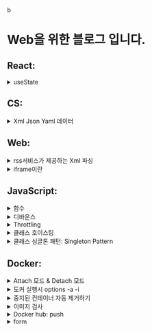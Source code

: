 b


#  Web을 위한 블로그 입니다.

## React:  

<details>
  <summary>useState</summary>
  
- useState 어떤 구조가지고 있는지 고민해보자

[참조]: 모던리액트 Deep Dive
```jsx
function useState*(initialValue){
  let internalState = initialValue

  function setState(newValue){
    internalState = newValue
  }

  return [ internalState, setState ]
}
```


- 이 코드에서 `setValue`를 호출해도 `value` 값이 변경되지 않는 이유는 `useState`가 React 컴포넌트의 상태를 관리하는 방식 때문이다.

```jsx
const [value, setValue] = useState(0);
setValue(1);
console.log(value); // 0
```

1. **비동기 상태 업데이트**: React의 상태 업데이트 함수(`setValue`)는 비동기적으로 작동한다. 즉, 상태를 업데이트하라는 요청을 보낸 후 바로 상태가 변경되지 않고, React가 다음 렌더링 사이클에서 상태를 업데이트한다. 그래서 `setValue`를 호출한 직후에는 상태가 즉시 변경되지 않은 상태로 유지된다.

2. **구조 분해 할당**: 코드에서 `const [value, setValue] = useState(0);`는 현재 상태 값과 상태 업데이트 함수를 반환한다. 이때 반환된 `value`는 초기 값(0)을 가지게 된다. 이후 `setValue(1)`을 호출해도, 이 시점에서는 아직 상태 업데이트가 반영되지 않았기 때문에 `value`는 여전히 0이다.

3. **동기식 로그 호출**: `console.log(value)`는 `setValue` 호출 직후에 실행되므로, 상태 업데이트가 완료되기 전에 `value`를 출력하게 된다. 따라서 여전히 초기 값인 0을 출력하게 되는 것이다.

이를 해결하기 위해서는 상태 업데이트 후 다시 렌더링된 컴포넌트에서 새로운 상태 값을 확인해야 한다. React는 상태가 업데이트되면 자동으로 컴포넌트를 다시 렌더링하여 최신 상태 값을 반영한다.



  
</details>



## CS:

<details>
  <summary>Xml Json Yaml 데이터</summary>

## Xml json Yaml 데이터


### XML (eXtensible Markup Language)
XML은 데이터를 구조화하기 위한 마크업 언어이다. 태그를 사용하여 데이터를 계층적으로 표현한다. 주로 문서 저장 및 전송에 사용된다.

**예시:**
```xml
<book>
    <title>Learning XML</title>
    <author>John Doe</author>
    <year>2021</year>
</book>
```
위 예시에서는 `<book>` 태그 안에 책의 제목, 저자, 출판연도를 태그로 감싸서 구조화하고 있다.

### JSON (JavaScript Object Notation)
JSON은 데이터를 저장하고 전송하기 위한 경량 데이터 교환 형식이다. 자바스크립트 객체 표기법을 사용하여 데이터를 표현한다. 주로 웹 애플리케이션에서 데이터 교환에 사용된다.

**예시:**
```json
{
    "title": "Learning JSON",
    "author": "Jane Doe",
    "year": 2022
}
```
위 예시에서는 JSON 객체 안에 책의 제목, 저자, 출판연도를 키-값 쌍으로 표현하고 있다.

### YAML (YAML Ain't Markup Language)
YAML은 사람이 읽기 쉬운 데이터 직렬화 형식이다. 들여쓰기를 사용하여 데이터를 계층적으로 표현한다. 주로 설정 파일에 사용된다.

**예시:**
```yaml
title: Learning YAML
author: Alice Doe
year: 2023
```
위 예시에서는 YAML 형식으로 책의 제목, 저자, 출판연도를 들여쓰기를 통해 계층적으로 표현하고 있다.

### 요약
- XML은 데이터를 태그로 감싸서 구조화한다.
- JSON은 데이터를 키-값 쌍으로 표현하며 주로 웹에서 사용된다.
- YAML은 들여쓰기를 통해 데이터를 구조화하며 사람이 읽기 쉽다.

이들 포맷은 각각의 장점과 사용 사례가 다르므로 상황에 맞게 선택해서 사용하면 된다.

</details>



## Web:
<details>
  <summary>rss서비스가 제공하는 Xml 파싱</summary>
  ## Xml json Yaml 데이터

  
아래는 fetch를 사용하여 RSS 피드를 가져오고, TextDecoder를 사용하여 인코딩 


```jsx

// RSSItem 생성 함수
const createRSSItem = (title, link, description, pubDate) => ({
    title,
    link,
    description,
    pubDate,
    toString() {
        return `RSSItem(title=${this.title}, link=${this.link}, description=${this.description}, pubDate=${this.pubDate})`;
    }
});

// XML 데이터를 파싱하여 RSSItem 배열로 변환하는 함수
const parseRSS = (xml) => {
    const parser = new DOMParser();
    const xmlDoc = parser.parseFromString(xml, "application/xml");
    const items = Array.from(xmlDoc.getElementsByTagName("item"));

    return items.map(item => createRSSItem(
        item.getElementsByTagName("title")[0].textContent,
        item.getElementsByTagName("link")[0].textContent,
        item.getElementsByTagName("description")[0].textContent,
        item.getElementsByTagName("pubDate")[0].textContent
    ));
};

// URL에서 RSS 피드를 가져오고 파싱된 RSSItem 배열을 반환하는 함수
const fetchRSSFeed = async (url) => {
    try {
        const response = await fetch(url);
        if (!response.ok) {
            throw new Error(`HTTP error! status: ${response.status}`);
        }

        const buffer = await response.arrayBuffer();
        const decoder = new TextDecoder('utf-8');
        const xml = decoder.decode(buffer);

        return parseRSS(xml);
    } catch (error) {
        console.error("Failed to fetch RSS feed:", error);
        return [];
    }
};

// 사용 예제
const rssUrl = 'https://example.com/rss';
fetchRSSFeed(rssUrl).then(rssItems => {
    rssItems.forEach(item => console.log(item.toString()));
});


```
</details>


<details>
  <summary>iframe이란 </summary>
## iframe

iframe은 한 웹 페이지 안에 다른 웹 페이지를 포함시킬 수 있는 HTML 요소이다. 이를 통해 외부 콘텐츠를 현재 페이지에 표시할 수 있으며, 주로 다음과 같은 목적으로 사용된다
즉, 하나의 웹 페이지 내부에 다른 웹 페이지를 불러와서 보여줄 수 있는 기능을 제공한다는 의미이다.


현재 페이지 (main.html)
```jsx
<!DOCTYPE html>
<html>
<head>
    <title>Main Page</title>
</head>
<body>
    <h1>이것은 메인 페이지입니다.</h1>
    <iframe src="iframe-content.html" width="600" height="400"></iframe>
</body>
</html>

```

포함된 페이지 (iframe-content.html)

```jsx
<!DOCTYPE html>
<html>
<head>
    <title>Iframe Content</title>
</head>
<body>
    <h1>이것은 iframe 내부의 페이지입니다.</h1>
</body>
</html>
```
설명
- main.html 파일에는 iframe 태그가 있으며, src 속성을 통해 iframe-content.html 파일을 불러온다.
- iframe-content.html 파일은 독립된 HTML 문서로, 자신의 <html>, <head>, <body> 태그를 가진다.
- 브라우저는 main.html을 렌더링할 때, iframe을 만나면 iframe-content.html을 별도로 로드하여 iframe 영역에 표시한다.
- iframe은 현재 페이지 내에서 별도의 브라우저 창처럼 동작한다.
- iframe 태그 안에 불러온 문서는 현재 페이지의 일부로 보이지만, 사실은 독립적인 HTML 문서이다.


이와 같이 iframe을 사용하면 하나의 HTML 문서 내에 또 다른 HTML 문서를 포함시키는 효과를 얻을 수 있지만, 이는 단순히 두 개의 HTML 문서를 포함하는 것이 아니라, 현재 페이지 내에 별도의 브라우저 창을 생성하여 다른 HTML 문서를 로드하는 것이다. 각 문서는 독립적으로 존재하며, 각자의 <html>, <head>, <body> 태그를 가진다.

그럼 iframe을 왜사용하는 걸까? 

iframe을 사용하는 이유는 다양한 외부 콘텐츠를 현재 웹 페이지에 간편하게 포함시키고, 이러한 콘텐츠를 독립적으로 관리할 수 있기 때문이다.

iframe의 사용 목적<br/>
1. 외부 콘텐츠 포함
- 다른 웹사이트나 서비스에서 제공하는 콘텐츠를 현재 웹 페이지에 포함시킬 때 유용하다.
- 예: 유튜브 비디오, 구글 맵, 외부 광고 배너 등.
2. 독립적인 콘텐츠 관리
- iframe으로 포함된 콘텐츠는 현재 페이지와 독립적으로 작동하므로, 스타일이나 스크립트 충돌을 피할 수 있다.
- 예: 다양한 소스에서 가져온 데이터를 표시할 때 각 소스의 스타일이나 스크립트가 충돌하지 않도록 하기 위해 사용.
3. 보안과 격리
- iframe은 포함된 콘텐츠를 현재 페이지와 격리시키므로 보안상의 이유로도 사용된다.
- 예: 외부 콘텐츠가 현재 페이지에 영향을 미치지 않도록 하기 위해 사용.

</details>



## JavaScript:
<details>
  <summary>함수 </summary>
  

자바스크립트에서는 다양한 형태의 함수가 존재하며, 각각은 특정한 동작 방식과 사용법을 갖는다. 각 함수 형태에 대해 자세히 설명하겠다.

익명 함수 (Anonymous Function)
익명 함수는 이름이 없는 함수이다. 일반적으로 함수 표현식으로 정의되며, 변수에 할당하거나 다른 함수의 인자로 전달하여 사용된다. 예를 들어:
```
var myFunc = function() {
    console.log('익명 함수');
};
```
글로벌하게 명명된 함수 (Globally Named Function)
글로벌하게 명명된 함수는 전역 범위에서 정의된 함수로, 함수 이름을 통해 어디서든 호출할 수 있다. 예를 들어:
```
function myGlobalFunction() {
    console.log('글로벌 함수');
}
```
함수 스코프에 명명된 함수 (Function Scoped Named Function)
함수 스코프에 명명된 함수는 함수 내부에서 정의되며, 해당 함수의 스코프 안에서만 접근할 수 있다. 예를 들어:
```
function outerFunction() {
    function innerFunction() {
        console.log('함수 스코프에 명명된 함수');
    }
    innerFunction(); // 호출 가능
}
```
블록 스코프에 명명된 함수 (Block Scoped Named Function)
블록 스코프에 명명된 함수는 let 또는 const를 사용하여 블록 내에서 정의된 함수이다. 이 함수는 블록 내부에서만 접근할 수 있다. 예를 들어:
```
if (true) {
    const blockScopedFunction = function() {
        console.log('블록 스코프에 명명된 함수');
    };
    blockScopedFunction(); // 호출 가능
}
```
블록 스코프에 명명된 함수 (재할당 불가) (Block Scoped Named Function with Immutable Reference)
const를 사용하여 정의된 블록 스코프 함수는 재할당이 불가능하다. 즉, 해당 블록 내에서 참조를 변경할 수 없다. 예를 들어:
```
if (true) {
    const immutableBlockScopedFunction = function() {
        console.log('재할당 불가 블록 스코프 함수');
    };
    immutableBlockScopedFunction(); // 호출 가능
    // immutableBlockScopedFunction = function() {}; // 오류 발생
}
```
부모 컨텍스트를 상속하는 함수 (Function Inheriting Parent Context)
자바스크립트에서는 함수가 정의된 위치에 따라 부모 컨텍스트를 상속받는다. 즉, 함수는 자신이 생성된 스코프의 변수와 함수를 참조할 수 있다. 예를 들어:
```
function parentFunction() {
    var parentVar = '부모 변수';
    function childFunction() {
        console.log(parentVar); // '부모 변수'
    }
    childFunction();
}
parentFunction();
```
IIFE (Immediately Invoked Function Expression)
IIFE는 정의와 동시에 실행되는 함수 표현식이다. 함수 정의 후 즉시 호출되며, 주로 변수의 스코프를 제한하거나 모듈화를 위해 사용된다. 예를 들어:
```
(function() {
    console.log('IIFE 함수');
})();
```

</details>


<details>
  <summary>디바운스</summary>
### 디바운스(Debounce)란?<br>
디바운스(Debounce)는 특정 시간 동안 연속적으로 발생하는 이벤트를 제어하여, 마지막 이벤트만 처리하도록 하는 기술이다. 예를 들어, 사용자가 키보드로 텍스트를 입력할 때, 키를 누를 때마다 이벤트가 발생하는데, 디바운스를 사용하면 사용자가 입력을 멈추고 일정 시간이 지난 후에만 이벤트가 처리되도록 할 수 있다. 이를 통해 불필요한 연속적인 이벤트 처리를 방지하고, 성능을 최적화할 수 있다.

```jsx
function debounce(func, delay) {
    let timer;
    return function(...args) {
        clearTimeout(timer);
        timer = setTimeout(() => {
            func.apply(this, args);
        }, delay);
    }
}

window.addEventListener('input', debounce(function(e) {
    console.log("Input value:", e.target.value);
}, 200));
```

1. 페이지 로드 시

- 브라우저가 window.addEventListener('input', debounce(...)) 코드를 실행한다. 이때 debounce 함수가 호출된다.
- debounce 함수는 내부적으로 timer 변수를 초기화하고, 새로운 함수를 반환한다. 이 반환된 함수가 input 이벤트 리스너로 등록된다.
- 따라서, input 이벤트가 발생할 때마다 반환된 함수가 실행되게 된다.
  
2. 사용자가 입력 필드에 값을 입력할 때

- 사용자가 키보드를 통해 입력 필드에 텍스트를 입력하면 input 이벤트가 발생한다. 이때, 등록된 디바운스 함수가 실행된다.
- 디바운스 함수가 실행되면, 먼저 clearTimeout(timer)를 통해 이전에 설정된 타이머가 있는 경우 이를 취소한다. 이를 통해 이전 이벤트에 대한 처리가 무효화된다.
- 이후, setTimeout을 통해 새로운 타이머를 설정한다. 이 타이머는 delay(여기서는 200ms) 이후에 func 함수(이 경우 console.log)를 호출하도록 설정된다.
3. 사용자가 입력을 멈추고 일정 시간(200ms)이 지나면

- 사용자가 입력을 멈추고 새로운 input 이벤트가 발생하지 않으면, 마지막으로 설정된 타이머가 만료된다.
- 타이머가 만료되면, setTimeout에 의해 설정된 함수가 실행되고, 이 시점에서 console.log("Input value:", e.target.value);가 호출되어 현재 입력된 값이 콘솔에 출력된다.
  
</details>

<details>
  <summary>Throttling </summary>
"스로틀링(throttling)"은 특정 함수가 일정 시간 간격으로만 실행되도록 제어하는 기법이다. 이는 사용자가 특정 이벤트를 반복적으로 발생시키는 경우(예: 스크롤 이벤트, 리사이즈 이벤트 등) 과도한 함수 호출로 인해 성능 저하가 발생하는 것을 방지하기 위해 사용된다.

스로틀링의 동작 방식
스로틀링은 첫 번째 함수 호출을 허용한 후 일정 시간이 지나기 전까지 추가적인 함수 호출을 무시한다. 예를 들어, 사용자가 100ms 간격으로 스크롤 이벤트를 발생시킨다고 가정하자. 이 경우 스로틀링을 사용하면, 지정된 간격(예: 500ms) 내에서 함수는 한 번만 실행되고, 나머지 호출은 무시된다. 이후 간격이 지나면 다시 함수가 실행될 수 있다.

```jsx
javascript
코드 복사
function throttle(func, delay) {
    let lastCall = 0;
    return function (...args) {
        const now = new Date().getTime();
        if (now - lastCall < delay) {
            return;
        }
        lastCall = now;
        return func(...args);
    };
}

// 사용 예시
window.addEventListener('scroll', throttle(() => {
    console.log('스크롤 이벤트 실행');
}, 1000));
```
### 코드 설명
- throttle 함수는 두 개의 인자를 받는다. 첫 번째 인자는 실행하려는 함수 func이고, 두 번째 인자는 함수가 실행된 후 다음 실행까지 대기할 시간 delay이다.
- lastCall 변수는 함수가 마지막으로 호출된 시간을 저장한다.
- 반환되는 함수는 이벤트가 발생할 때마다 호출되며, 현재 시간(now)과 마지막 호출 시간(lastCall)의 차이를 계산한다.
- 이 차이가 delay보다 작으면 함수 호출을 무시하고, delay를 초과하면 함수를 실행하고 lastCall을 현재 시간으로 갱신한다.



  
</details>


<details>
  <summary>클래스 호이스팅</summary>
  
- 자바스크립트에서 어떤 방법으로 클래스를 선언하든, 클래스는 호이스팅되지 않는다.
### 클래스 선언에는 두 가지 주요 방법이 있다:
- **클래스 선언문**과 **클래스 표현식**이다. 
- 이 두 가지 방법 모두 호이스팅되지 않는다는 점에서 동일하다.

1. **클래스 선언문**:
   ```javascript
   class MyClass {
     constructor() {
       this.name = 'Example';
     }
   }
   ```
   클래스 선언문은 `class` 키워드를 사용하여 클래스를 선언하는 방식이다. 이 방식으로 선언된 클래스는 코드에서 선언한 이후에만 접근할 수 있다. 앞서 설명한 것처럼, 이 경우 호이스팅이 발생하지 않아 선언 전에 클래스를 사용하려고 하면 `ReferenceError`가 발생한다.

2. **클래스 표현식**:
   ```javascript
   const MyClass = class {
     constructor() {
       this.name = 'Example';
     }
   }
   ```
   클래스 표현식은 변수에 클래스를 할당하는 방식으로, 이는 익명 클래스나 이름이 있는 클래스 모두 가능하다. 이 경우에도 클래스는 선언 이후에만 사용할 수 있으며, 선언 이전에 접근하려고 하면 역시 `ReferenceError`가 발생한다.

예를 들어, 클래스 표현식을 사용한 다음 코드를 보자:

```javascript
const instance = new MyClass(); // ReferenceError: Cannot access 'MyClass' before initialization

const MyClass = class {
  constructor() {
    this.name = 'Example';
  }
};
```

- 여기서도 동일하게 클래스가 선언되기 전에 인스턴스화하려고 하면 오류가 발생한다.

- 따라서, 클래스 선언 방식이 클래스 선언문이든 클래스 표현식이든 관계없이, 자바스크립트에서는 클래스가 호이스팅되지 않으며, 선언 이후에만 접근이 가능하다. 
- 이 점은 코드의 실행 순서를 명확히 하고, 잠재적인 오류를 방지하는 데 도움을 준다.

### 호이스팅이 되지않는 그이유는 ?
- 자바스크립트는 다른 언어들과 달리 **인터프리터** 방식으로 작동하지만, 실행 전에 코드의 구조를 분석하고, 변수 및 함수 선언 등을 미리 처리하는 **컴파일링 단계**를 거친다. 
- 이 과정에서 이루어지는 작업을 "평가"라고 한다.

### 자바스크립트의 실행 과정

자바스크립트 코드가 실행되기 전에 다음과 같은 단계들이 진행된다:

1. **코드 분석 (파싱)**:
   - 자바스크립트 엔진은 소스 코드를 읽어 들여 이를 구문 트리(Abstract Syntax Tree, AST)로 변환한다. 
   
2. **평가 (컴파일링 과정)**:
   - 평가 단계에서는 코드에 포함된 모든 선언문(변수, 함수, 클래스 등)을 처리하여 메모리에 등록한다.
   - 함수 선언문의 경우, 이 단계에서 함수 객체가 생성되며, 이 함수는 코드의 어느 위치에서든지 호출 가능하게 된다. 이것이 함수 호이스팅이다.
   - 클래스 선언문도 평가 과정에서 처리되지만, **초기화되지 않은 상태**로 메모리에 등록된다. 이 때문에 클래스는 선언문이 위치한 이후에만 사용할 수 있으며, 그 이전에 접근하려고 하면 `ReferenceError`가 발생한다.

3. **실행**:
   - 평가가 완료된 후, 코드가 순차적으로 실행된다. 이때 평가 과정에서 처리된 변수 및 함수, 클래스가 실제로 사용된다.

### 평가와 클래스

평가 단계에서 클래스 선언문이 처리되면, 클래스가 메모리에 등록되지만 **초기화되지 않는다**는 점이 중요하다. 
이 초기화되지 않은 상태 때문에 클래스 선언문은 마치 호이스팅되지 않은 것처럼 보인다. 
반면, 함수는 평가 단계에서 객체로 생성되어 바로 사용할 수 있다.

즉,클래스의 경우 평가 후 초기화되지 않기 때문에 선언 전에 접근할 수 없다
</details>


<details>
  <summary> 클래스 싱글톤 패턴: Singleton Pattern</summary>
### 싱글톤 패턴
싱글톤 패턴은 소프트웨어 디자인 패턴중 하나로, 특정 클래스의 인스턴스를 단 하나만 생성하고, 그 인스턴스에 접근할수 있는 전역적인 접근 방법을 제공하는 패턴이다. 

```javascript
class Singleton {
    private static instance: Singleton;

    private constructor() {
        // 생성자를 private으로 선언하여 외부에서 접근할 수 없게 합니다.
    }

    static getInstance(): Singleton {
        if (!Singleton.instance) {
            Singleton.instance = new Singleton();
        }
        return Singleton.instance;
    }

    public someMethod() {
        console.log("Singleton method called");
    }
}

// 싱글톤 인스턴스를 가져옵니다.
const singleton1 = Singleton.getInstance();
const singleton2 = Singleton.getInstance();

// 두 변수는 같은 인스턴스를 참조합니다.
console.log(singleton1 === singleton2); // true

```

### 그럼언제 싱글톤을 패턴을 사용해? 
- 하나의 인스턴스만 필요할경우
- 여러 인스턴스를 생성하는 것이 의미가 없을 경우
- 인스턴스에 대한 전역적 접근이 필요할 경우 

  
</details>



## Docker:  


<details>
  <summary>Attach 모드  &  Detach 모드</summary>

### Attach 모드
attach 모드는 도커 컨테이너의 표준 입력(stdin), 표준 출력(stdout), 표준 오류(stderr) 스트림에 연결하여 직접 상호작용하는 모드입니다. 이 모드를 사용하면 실행 중인 컨테이너의 콘솔에 접속하여 실시간으로 로그를 확인하거나 입력을 전달할 수 있습니다.

사용 예시: docker attach <container_id> 또는 docker attach <container_name>을 사용한다.<br/>
특징:
컨테이너의 현재 실행 상태를 확인하고, 실시간으로 로그를 볼 수 있다.
터미널에서 직접 명령어를 입력할 수 있다.
Ctrl+C를 누르면 컨테이너가 종료된다.


### Detach 모드
detach 모드는 컨테이너를 백그라운드에서 실행하며, 사용자가 직접 컨테이너의 콘솔에 접속할 필요가 없는 모드입니다. 이 모드는 주로 서버 애플리케이션이나 백그라운드 작업을 실행할 때 사용된다.

사용 예시: docker run -d <image> 또는 docker run --detach <image>를 사용한다.<br/>
특징:
컨테이너가 백그라운드에서 실행되므로 터미널을 점유하지 않는다.
컨테이너의 로그를 확인하거나 상호작용하려면 docker logs, docker exec 등을 사용해야 한다.
Ctrl+C를 눌러도 컨테이너는 계속 실행된다.
</details>

<details>
  <summary>도커 실행시 options -a -i</summary>

도커를 실행할 때 사용하는 -a와 -i 옵션은 컨테이너의 입출력 연결 방식에 영향을 준다.

-a 옵션
-a 옵션은 --attach의 약어로, 도커 컨테이너의 표준 스트림(표준 입력, 표준 출력, 표준 오류)에 연결하는 데 사용한다. 예를 들어, -a stdout은 컨테이너의 표준 출력 스트림에 연결한다는 의미이다.

-i 옵션
-i 옵션은 --interactive의 약어로, 표준 입력(standard input, stdin) 스트림을 열어둔다. 이 옵션은 보통 컨테이너 내에서 상호작용이 필요한 경우에 사용한다.

-a와 -i를 함께 사용하는 경우
이 두 옵션을 함께 사용하는 경우, 다음과 같은 효과가 있다:

docker run -a stdin -a stdout -a stderr -i <image> 또는 docker run -a -i <image>로 실행하면, 표준 입력, 표준 출력, 표준 오류 스트림이 모두 연결되고, 표준 입력이 열려있다. 이는 사용자가 컨테이너와 상호작용할 수 있도록 한다.
-a만 사용하는 경우
-a 옵션만 사용하는 경우에는 표준 입력이 기본적으로 열려있지 않다. 예를 들어, docker run -a stdout <image>로 실행하면 표준 출력 스트림에만 연결된다. 이 경우 사용자는 컨테이너의 표준 출력만 볼 수 있으며, 표준 입력을 통해 상호작용할 수 없다.

정리
-a -i 옵션을 함께 사용하면 컨테이너의 표준 입출력 스트림에 모두 연결되고, 표준 입력이 열려 있어 상호작용이 가능하다.
-a 옵션만 사용하면 특정 스트림(표준 출력 등)에만 연결되며, 상호작용은 불가능하다.   
</details>
<details>
  <summary>
    중지된 컨테이너 자동 제거하기 
  </summary>
### 컨데이너 실행할때 --rm 옵션을 붙이면 컨테이너가 중지되면 자동으로 제거 된다.<br/>
   docker run -p 3000:80 -d --rm 2ddf2*****fed
</details>

<details>
  <summary>이미지 검사</summary>
  
도커(Docker) 이미지를 검사하는 방법은 다음과 같다:

### 1. 이미지 레이어 확인
- 도커 이미지는 여러 레이어로 구성된다. 각 레이어는 도커 파일에서 작성된 명령의 결과로 생성된다.
- `docker history` 명령어를 사용하면 이미지의 레이어와 각 레이어의 크기를 확인할 수 있다.

  ```bash
  docker history <이미지 이름 또는 ID>
  ```

### 2. 이미지 메타데이터 확인
- `docker inspect` 명령어를 사용하면 이미지의 메타데이터(예: 환경 변수, 명령어, 볼륨, 네트워크 설정 등)를 확인할 수 있다.

  ```bash
  docker inspect <이미지 이름 또는 ID>
  ```

### 3. 이미지 콘텐츠 확인
- 이미지에 포함된 파일들을 확인하고 싶다면, `docker run` 명령어를 사용하여 임시 컨테이너를 생성하고 그 내부를 탐색할 수 있다.

  ```bash
  docker run --rm -it <이미지 이름 또는 ID> /bin/sh
  ```

  또는 컨테이너 내부의 특정 경로를 확인하고 싶을 때는 다음과 같이 명령을 실행할 수 있다:

  ```bash
  docker run --rm -it <이미지 이름 또는 ID> ls /경로
  ```

### 4. 보안 검사
- 도커 이미지의 보안 취약점을 검사하기 위해 `Clair`, `Anchore`, `Trivy`와 같은 도구를 사용할 수 있다.
  - 예를 들어 `Trivy`를 사용하여 보안 취약점을 검사할 수 있다.

  ```bash
  trivy image <이미지 이름 또는 ID>
  ```

### 5. 이미지 빌드 로그 확인
- 도커 이미지를 빌드할 때 어떤 단계에서 문제가 발생했는지 확인하려면, 빌드 로그를 분석할 수 있다.
- `docker build` 명령어를 사용할 때 `--progress=plain` 옵션을 추가하면 빌드 로그를 더 자세히 확인할 수 있다.

  ```bash
  docker build --progress=plain -t <이미지 이름> .
  
  ```

이 방법들을 사용하여 도커 이미지를 상세히 검사하고 필요한 정보를 얻을 수 있다.

</details>

<details>
  <summary>Docker hub: push</summary>

### 도커 허브 로그인
- 먼저, 로컬 컴퓨터에서 도커 허브에 로그인한다. docker login 명령어를 터미널에서 실행하고, 도커 허브 계정의 사용자 이름과 비밀번호를 입력한다. 이 과정을 통해 도커 허브에 인증된다.
### 이미지 생성 또는 태그 추가
- 도커 이미지를 로컬에서 생성하거나 이미 생성된 이미지에 태그를 추가한다. 이미지가 이미 있는 경우 docker tag 명령어를 사용하여 해당 이미지에 도커 허브로 푸시할 때 사용할 태그를 추가한다. 예를 들어, docker tag my-image username/my-image:tag와 같이 한다.
### 도커 이미지 푸시
- 도커 이미지를 도커 허브에 푸시한다. docker push username/my-image:tag 명령어를 사용하여 로컬에 있는 이미지를 도커 허브에 업로드한다. 이 과정은 이미지의 크기에 따라 시간이 걸릴 수 있다.
### 푸시 확인
- 푸시가 완료된 후, 도커 허브에 로그인하여 업로드된 이미지를 확인한다. 도커 허브 웹사이트에서 저장소(repository)를 열어 푸시된 이미지가 제대로 올라갔는지 확인할 수 있다.

</details>











<details>
  <summary>form</summary>
</details>




